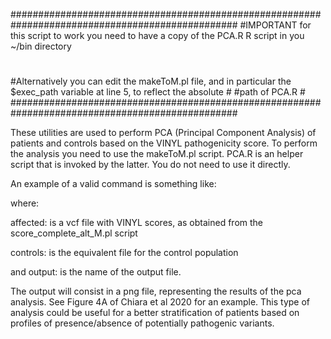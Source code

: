 #################################################################################################
#IMPORTANT for this script to work you need to have a copy of the PCA.R R script in you ~/bin directory
#
#Alternatively you can edit the makeToM.pl file, and in particular the $exec_path variable at line 5, to reflect the absolute # #path of PCA.R                                                                                                                #
#################################################################################################

These utilities are used to perform PCA (Principal Component Analysis) of patients and controls based on the VINYL pathogenicity score. To perform the analysis you need to use the makeToM.pl script. PCA.R is an helper script that is invoked by the latter. You do not need to use it directly.

An example of a valid command is something like:

<perl makeToM.pl affected controls output>

where:

affected: is a vcf file with VINYL scores, as obtained from the score_complete_alt_M.pl script

controls: is the equivalent file for the control population

and output: is the name of the output file.

The output will consist in a png file, representing the results of the pca analysis. See Figure 4A of Chiara et al 2020 for an example. This type of analysis could be useful for a better stratification of patients based on profiles of presence/absence of potentially pathogenic variants.
